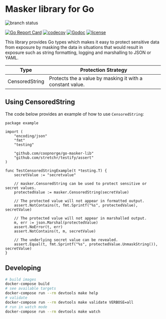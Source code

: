 # Masker library for Go


![branch status](https://github.com/coopnorge/go-masker-lib/actions/workflows/validate.yml/badge.svg?branch=main)


[![Go Report Card](https://goreportcard.com/badge/github.com/coopnorge/go-masker-lib)](https://goreportcard.com/report/github.com/coopnorge/go-masker-lib)
[![codecov](https://codecov.io/gh/coopnorge/go-masker-lib/branch/master/graph/badge.svg)](https://codecov.io/gh/coopnorge/go-masker-lib)
[![Godoc](https://img.shields.io/badge/godoc-reference-blue.svg)](https://godoc.org/github.com/coopnorge/go-masker-lib)
[![license](https://img.shields.io/badge/license-MIT-green)](./LICENSE)

This library provides Go types which makes it easy to protect sensitive data from exposure by masking the data in situations that would result in exposure such as string formatting, logging and marshalling to JSON or YAML.

|Type|Protection Strategy|
|--|--|
|CensoredString|Protects the a value by masking it with a constant value.|

## Using CensoredString

The code below provides an example of how to use `CensoredString`:

```golang
package example

import (
	"encoding/json"
	"fmt"
	"testing"

	"github.com/coopnorge/go-masker-lib"
	"github.com/stretchr/testify/assert"
)

func TestCensoredStringExample(t *testing.T) {
	secretValue := "secretvalue"

	// masker.CensoredString can be used to protect sensitive or secret values.
	protectedValue := masker.CensoredString(secretValue)

	// The protected value will not appear in formatted output.
	assert.NotContains(t, fmt.Sprintf("%s", protectedValue), secretValue)

	// The protected value will not appear in marshalled output.
	m, err := json.Marshal(protectedValue)
	assert.NoError(t, err)
	assert.NotContains(t, m, secretValue)

	// The underlying secret value can be revealed.
	assert.Equal(t, fmt.Sprintf("%s", protectedValue.UnmaskString()), secretValue)
}
```

## Developing


```bash
# build images
docker-compose build
# see available targets
docker-compose run --rm devtools make help
# validate
docker-compose run --rm devtools make validate VERBOSE=all
# run in watch mode
docker-compose run --rm devtools make watch
```
